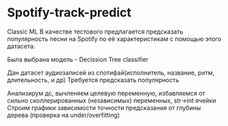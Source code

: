 # Spotify-track-predict
Classic ML В качестве тестового предлагается предсказать популярность песни на Spotify по её характеристикам c помощью этого датасета.

Была выбрана модель - Decission Tree classifier

Дан датасет аудиозаписей из спотифай(исполнитель, название, ритм, длительность, и др) Требуется предсказать популярность

Анализирум дс, вычленяем целевую переменную, избавляемся от сильно сколлерированных (независимых) переменных, str->int ячейки Строим графики зависимости точности предсказания от глубины дерева (проверка на under/overfitting)
